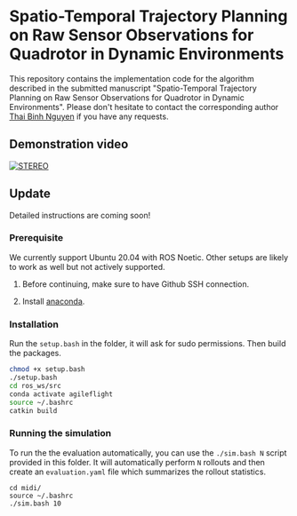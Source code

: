 # Spatio-Temporal Trajectory Planning on Raw Sensor Observations for Quadrotor in Dynamic Environments

This repository contains the implementation code for the algorithm described in the submitted manuscript "Spatio-Temporal Trajectory Planning on Raw Sensor Observations for Quadrotor in Dynamic Environments". Please don't hesitate to contact the corresponding author [Thai Binh Nguyen](mailto:thethaibinh@gmail.com) if you have any requests.

## Demonstration video
[![STEREO](https://img.youtube.com/vi/-s8uMdpkfSI/0.jpg)](https://www.youtube.com/watch?v=-s8uMdpkfSI)

## Update
Detailed instructions are coming soon!

### Prerequisite

We currently support Ubuntu 20.04 with ROS Noetic. Other setups are likely to work as well but not actively supported.

1. Before continuing, make sure to have Github SSH connection.

2. Install [anaconda](https://www.anaconda.com/).

### Installation
Run the `setup.bash` in the folder, it will ask for sudo permissions. Then build the packages.
```bash
chmod +x setup.bash
./setup.bash
cd ros_ws/src
conda activate agileflight
source ~/.bashrc
catkin build
```

### Running the simulation

To run the the evaluation automatically, you can use the `./sim.bash N` script provided in this folder. It will automatically perform `N` rollouts and then create an `evaluation.yaml` file which summarizes the rollout statistics.
```
cd midi/
source ~/.bashrc
./sim.bash 10
```

